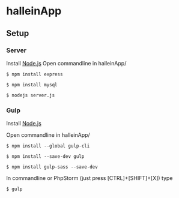 # halleinApp
## Setup
### Server
Install [Node.js](https://nodejs.org/en/download/)
Open commandline in halleinApp/
```
$ npm install express
 
$ npm install mysql
 
$ nodejs server.js
```

### Gulp
Install [Node.js](https://nodejs.org/en/download/)

Open commandline in halleinApp/
```
$ npm install --global gulp-cli
 
$ npm install --save-dev gulp
 
$ npm install gulp-sass --save-dev
```
In commandline or PhpStorm (just press [CTRL]+[SHIFT]+[X]) type
```
$ gulp
```
